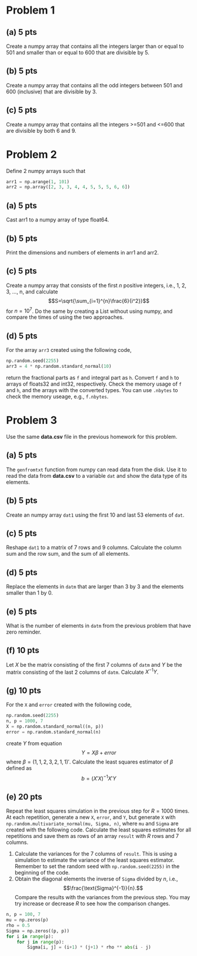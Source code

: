 # Problem 1


## (a) 5 pts

Create a numpy array that contains all the integers larger than or equal to 501 and smaller than or equal to 600 that are divisible by 5.


## (b) 5 pts

Create a numpy array that contains all the odd integers between 501 and 600 (inclusive) that are divisible by 3.


## (c) 5 pts

Create a numpy array that contains all the integers >=501 and <=600 that are divisible by both 6 and 9.


# Problem 2

Define 2 numpy arrays such that

```python
arr1 = np.arange(1, 101)
arr2 = np.array([2, 3, 3, 4, 4, 5, 5, 5, 6, 6])
```


## (a) 5 pts

Cast arr1 to a numpy array of type float64.


## (b) 5 pts

Print the dimensions and numbers of elements in arr1 and arr2.


## (c) 5 pts

Create a numpy array that consists of the first $n$ positive integers, i.e., 1, 2, 3, &#x2026;, n, and calculate $$S=\sqrt{\sum_{i=1}^{n}\frac{6}{i^2}}$$ for $n=10^7$. Do the same by creating a List without using numpy, and compare the times of using the two approaches.


## (d) 5 pts

For the array `arr3` created using the following code,

```python
np.random.seed(2255)
arr3 = 4 * np.random.standard_normal(10)
```

return the fractional parts as `f` and integral part as `h`. Convert `f` and `h` to arrays of floats32 and int32, respectively. Check the memory usage of `f` and `h`, and the arrays with the converted types. You can use `.nbytes` to check the memory useage, e.g., `f.nbytes`.


# Problem 3

Use the same **data.csv** file in the previous homework for this problem.


## (a) 5 pts

The `genfromtxt` function from numpy can read data from the disk. Use it to read the data from **data.csv** to a variable `dat` and show the data type of its elements.


## (b) 5 pts

Create an numpy array `dat1` using the first 10 and last 53 elements of `dat`.


## (c) 5 pts

Reshape `dat1` to a matrix of 7 rows and 9 columns. Calculate the column sum and the row sum, and the sum of all elements.


## (d) 5 pts

Replace the elements in `datm` that are larger than 3 by 3 and the elements smaller than 1 by 0.


## (e) 5 pts

What is the number of elements in `datm` from the previous problem that have zero reminder.


## (f) 10 pts

Let $X$ be the matrix consisting of the first 7 columns of `datm` and $Y$ be the matrix consisting of the last 2 columns of `datm`. Calculate $X^{-1}Y$.


## (g) 10 pts

For the `X` and `error` created with the following code,

```python
np.random.seed(2255)
n, p = 1000, 7
X = np.random.standard_normal((n, p))
error = np.random.standard_normal(n)
```

create $Y$ from equation $$Y = X \beta + error$$ where $\beta=(1, 1, 2, 3, 2, 1, 1)'$. Calculate the least squares estimator of $\beta$ defined as $$b=(X'X)^{-1}X'Y$$


## (e) 20 pts

Repeat the least squares simulation in the previous step for $R=1000$ times. At each repetition, generate a new `X`, `error`, and `Y`, but generate `X` with `np.random.multivariate_normal(mu, Sigma, n)`, where `mu` and `Sigma` are created with the following code. Calculate the least squares estimates for all repetitions and save them as rows of an array `result` with $R$ rows and 7 columns.

1.  Calculate the variances for the 7 columns of `result`. This is using a simulation to estimate the variance of the least squares estimator. Remember to set the random seed with `np.random.seed(2255)` in the beginning of the code.
2.  Obtain the diagonal elements the inverse of `Sigma` divided by $n$, i.e., $$\frac{\text{Sigma}^{-1}}{n}.$$ Compare the results with the variances from the previous step. You may try increase or decrease $R$ to see how the comparison changes.

```python
n, p = 100, 7
mu = np.zeros(p)
rho = 0.5
Sigma = np.zeros((p, p))
for i in range(p):
    for j in range(p):
        Sigma[i, j] = (i+1) * (j+1) * rho ** abs(i - j)
```
